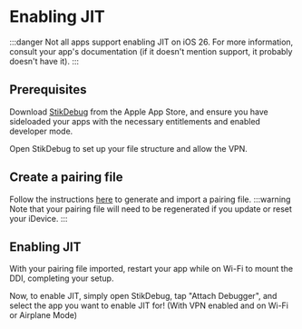 # Enabling JIT
:::danger
Not all apps support enabling JIT on iOS 26. For more information, consult your app's documentation (if it doesn't mention support, it probably doesn't have it).
:::
## Prerequisites
Download [StikDebug](https://apps.apple.com/us/app/stikdebug/id6744045754) from the Apple App Store, and ensure you have sideloaded your apps with the necessary entitlements and enabled developer mode.

Open StikDebug to set up your file structure and allow the VPN.
## Create a pairing file
Follow the instructions [here](/guide/guides/pairing-file) to generate and import a pairing file.
:::warning Note that your pairing file will need to be regenerated if you update or reset your iDevice.
:::
## Enabling JIT
With your pairing file imported, restart your app while on Wi-Fi to mount the DDI, completing your setup.

Now, to enable JIT, simply open StikDebug, tap "Attach Debugger", and select the app you want to enable JIT for! (With VPN enabled and on Wi-Fi or Airplane Mode)
